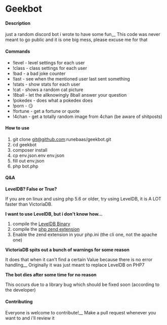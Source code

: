 # Geekbot

#### Description 

just a random discord bot i wrote to have some fun__
This code was never meant to go public and it is one big mess, please excuse me for that

#### Commands 

* !level - level settings for each user
* !class - class settings for each user
* !bad - a bad joke counter
* !last - see when the mentioned user last sent something
* !stats - show stats for each user
* !cat - shows a random cat picture
* !8ball - let the allknowingly 8ball answer your question
* !pokedex - does what a pokedex does
* !porn - :smirk:
* !fortune - get a fortune or quote
* !4chan - get a totally random image from 4chan (be aware of shitposts)

#### How to use

1. git clone git@github.com:runebaas/geekbot.git 
2. cd geekbot
3. composer install
4. cp env.json.env env.json
5. fill out env.json
6. php bot.php

#### Q&A

**LevelDB? False or True?**

If you are on linux and using php 5.6 or older, try using LevelDB, it is A LOT faster than VictoriaDB.

**I want to use LevelDB, but i don't know how...**

1. compile the [LevelDB Binary](https://github.com/google/leveldb)
2. compile the [php zend extension](https://github.com/reeze/php-leveldb)
3. Enable the zend extension in your php.ini (the cli one, not the apache one)

**VictoriaDB spits out a bunch of warnings for some reason**

It does that when it can't find a certain Value because there is no error handling__
Originally it was just meant to replace LevelDB on PHP7

**The bot dies after some time for no reason**

This occurs due to a library bug which should be fixed soon (according to the developer)

#### Contributing

Everyone is welcome to contribute!__
Make a pull request whenever you want to and i'll review it